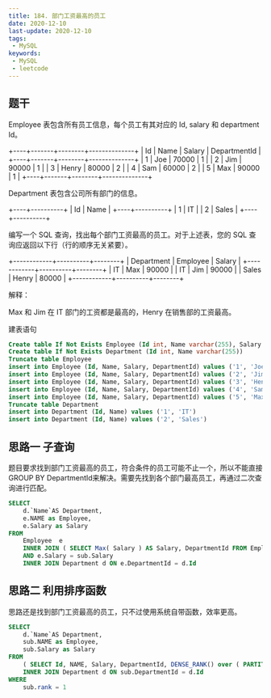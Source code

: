 ```yaml
---
title: 184. 部门工资最高的员工
date: 2020-12-10
last-update: 2020-12-10
tags:
 - MySQL
keywords:
 - MySQL
 - leetcode
---
```


## 题干
Employee 表包含所有员工信息，每个员工有其对应的 Id, salary 和 department Id。

+----+-------+--------+--------------+
| Id | Name  | Salary | DepartmentId |
+----+-------+--------+--------------+
| 1  | Joe   | 70000  | 1            |
| 2  | Jim   | 90000  | 1            |
| 3  | Henry | 80000  | 2            |
| 4  | Sam   | 60000  | 2            |
| 5  | Max   | 90000  | 1            |
+----+-------+--------+--------------+

Department 表包含公司所有部门的信息。

+----+----------+
| Id | Name     |
+----+----------+
| 1  | IT       |
| 2  | Sales    |
+----+----------+

编写一个 SQL 查询，找出每个部门工资最高的员工。对于上述表，您的 SQL 查询应返回以下行（行的顺序无关紧要）。

+------------+----------+--------+
| Department | Employee | Salary |
+------------+----------+--------+
| IT         | Max      | 90000  |
| IT         | Jim      | 90000  |
| Sales      | Henry    | 80000  |
+------------+----------+--------+

解释：

Max 和 Jim 在 IT 部门的工资都是最高的，Henry 在销售部的工资最高。

建表语句
```sql
Create table If Not Exists Employee (Id int, Name varchar(255), Salary int, DepartmentId int)
Create table If Not Exists Department (Id int, Name varchar(255))
Truncate table Employee
insert into Employee (Id, Name, Salary, DepartmentId) values ('1', 'Joe', '70000', '1')
insert into Employee (Id, Name, Salary, DepartmentId) values ('2', 'Jim', '90000', '1')
insert into Employee (Id, Name, Salary, DepartmentId) values ('3', 'Henry', '80000', '2')
insert into Employee (Id, Name, Salary, DepartmentId) values ('4', 'Sam', '60000', '2')
insert into Employee (Id, Name, Salary, DepartmentId) values ('5', 'Max', '90000', '1')
Truncate table Department
insert into Department (Id, Name) values ('1', 'IT')
insert into Department (Id, Name) values ('2', 'Sales')
```

## 思路一 子查询

题目要求找到部门工资最高的员工，符合条件的员工可能不止一个，所以不能直接GROUP BY DepartmentId来解决。需要先找到各个部门最高员工，再通过二次查询进行匹配。

```sql
SELECT
	d.`Name`AS Department,
	e.NAME as Employee,
	e.Salary as Salary 
FROM
	Employee  e
	INNER JOIN ( SELECT Max( Salary ) AS Salary, DepartmentId FROM Employee GROUP BY DepartmentId ) sub ON e.DepartmentId = sub.DepartmentId 
	AND e.Salary = sub.Salary
	INNER JOIN Department d ON e.DepartmentId = d.Id
```
 
## 思路二 利用排序函数
思路还是找到部门工资最高的员工，只不过使用系统自带函数，效率更高。
```sql
SELECT
	d.`Name`AS Department,
	sub.NAME as Employee,
	sub.Salary as Salary 
FROM
	( SELECT Id, NAME, Salary, DepartmentId, DENSE_RANK() over ( PARTITION BY DepartmentId ORDER BY Salary DESC ) AS `rank` FROM Employee ) sub
	INNER JOIN Department d ON sub.DepartmentId = d.Id 
WHERE
	sub.rank = 1
```

